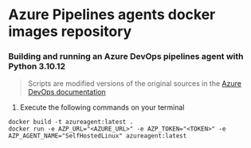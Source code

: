 # Azure Pipelines agents docker images repository

### Building and running an Azure DevOps pipelines agent with Python 3.10.12

> Scripts are modified versions of the original sources in the [Azure DevOps documentation](https://learn.microsoft.com/en-us/azure/devops/pipelines/agents/docker)

1. Execute the following commands on your terminal
```shell
docker build -t azureagent:latest .
docker run -e AZP_URL="<AZURE_URL>" -e AZP_TOKEN="<TOKEN>" -e AZP_AGENT_NAME="SelfHostedLinux" azureagent:latest
```
